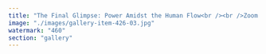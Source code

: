 ```yaml
---
title: "The Final Glimpse: Power Amidst the Human Flow<br /><br />Zoom in. Observe. The Earth moves as king, while humanity pulses within its rhythm. But not all nodes in the graph share the same weight.<br /><br />The fluid periphery adapts, synchronizes, recalibrates. The rigid cores—still clinging to dominance—struggle against entropy. Some structures persist, highlighted in stark contrast against the broader motion. These are the remnants of centralized influence—the final threads of authority before full synchronization overtakes them.<br /><br />Power is no longer concentrated—it is mapped, distributed, contested within the shifting currents of the human graph. What remains of governance clings to its place, but the flow moves past them.<br /><br />The question is no longer who rules. It is whether rulership can exist at all.<br /><br /><br />#SystemicRecalibration <br />#FractalResonance <br />#DecentralizedSynchronization <br />#BeyondStaticAuthority"
image: "./images/gallery-item-426-03.jpg"
watermark: "460"
section: "gallery"
---
```

